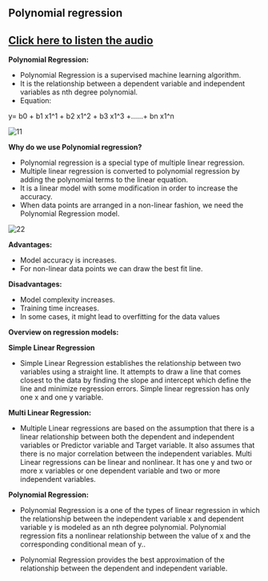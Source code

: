 ## Polynomial regression
## [Click here to listen the audio](https://drive.google.com/file/d/1D1X8Hytbo-MPSunD2WFJuNzljxH_2chb/view?usp=sharing)

**Polynomial Regression:**
- Polynomial Regression is a supervised machine learning algorithm.
- It is the relationship between a dependent variable and independent variables as nth degree
polynomial.
- Equation:

y= b0 + b1 x1^1 + b2 x1^2 + b3 x1^3 +......+ bn x1^n

![11](https://user-images.githubusercontent.com/79050917/137175366-8e1115cc-570c-4022-9305-8d4a76b5a8aa.PNG)




**Why do we use Polynomial regression?**
- Polynomial regression is a special type of multiple linear regression.
- Multiple linear regression is converted to polynomial regression by adding the polynomial terms to 
the linear equation.
- It is a linear model with some modification in order to increase the accuracy.
- When data points are arranged in a non-linear fashion, we need the Polynomial Regression model.

![22](https://user-images.githubusercontent.com/79050917/137175325-a6e90dbb-d19c-4ab4-9e50-059037533ec3.PNG)


**Advantages:**
- Model accuracy is increases.
- For non-linear data points we can draw the best fit line.

**Disadvantages:**
- Model complexity increases.
- Training time increases.
- In some cases, it might lead to overfitting for the data values

**Overview on regression models:**

**Simple Linear Regression**

- Simple Linear Regression establishes the relationship between two variables using a straight line. It attempts to draw a line that comes closest to the data by finding the slope and intercept which define the line and minimize regression errors. Simple linear regression has only one x and one y variable.

**Multi Linear Regression:**

- Multiple Linear regressions are based on the assumption that there is a linear relationship between both the dependent and independent variables or Predictor variable and Target variable. It also assumes that there is no major correlation between the independent variables. Multi Linear regressions can be linear and nonlinear. It has one y and two or more x variables or one dependent variable and two or more independent variables.

**Polynomial Regression:**

- Polynomial Regression is a one of the types of linear regression in which the relationship between the independent variable x and dependent variable y is modeled as an nth degree polynomial. Polynomial regression fits a nonlinear relationship between the value of x and the corresponding conditional mean of y..

- Polynomial Regression provides the best approximation of the relationship between the dependent and independent variable.



